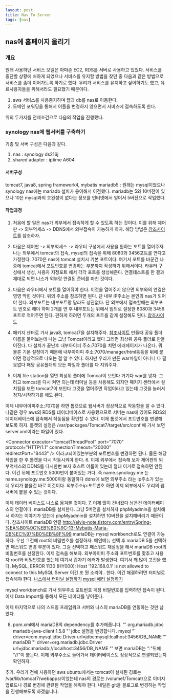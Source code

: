 ```yaml
---
layout: post
title: Nas To Server
tags: [nas]
---
```


## nas에 홈페이지 올리기
### 개요
원래 사용하던 서비스 모델은 아마존 EC2, RDS를 서버로 사용하고 있었다.
서비스를 중단할 상황에 처하게 되었으나 서비스를 유지할 방법을 찾던 중 다음과 같은 방법으로 서비스를 좀더 이어가도록 하기로 했다.
우리가 서비스를 유지하고 싶어하기도 했고, 유료사용자들을 위해서라도 필요했기 때문이다.

1. aws 서비스를 사용중지하며 웹과 db를 nas로 이동한다.
2. 도메인 포워딩을 통해서 어플을 변경하지 않으면서 서비스에 접속하도록 한다.

위의 두가지를 전제조건으로 다음의 작업을 진행했다.

### synology nas에 웹서버를 구축하기
기종 및 서버 구성은 다음과 같다.
1. nas : synology ds216j
2. shared adapter : iptime A604

#### 서버구성
tomcat7, java8, spring framework4, mybatis
mariadb5 : 원래는 mysql이었으나 synology nas에는 mariadb 설치가 용이해서 이전했다.
mariadb는 5와 10버전이 있으나 10은 mysql과의 호완성이 없다는 정보를 인터넷에서 얻어서 5버전으로 작업했다.

#### 작업과정
1. 처음에 할 일은 nas가 외부에서 접속하게 할 수 있도록 하는 것이다. 이를 위해
제어판 -> 외부억세스 -> DDNS에서 외부접속이 가능하게 하자.
해당 방법은 <a href="https://nas.moe/archives/648" target="_blank">참조사이트</a>를 참조하자.

2. 다음은 제어판 -> 외부억세스 -> 라우터 구성에서 사용을 원하는 포트를 열어주자.
나는 외부에서 tomcat의 접속, mysql의 접속을 위해 8080과 3456포트를 연다고 가정한다.
7070은 nas에 tomcat 설치시 기본 포트이다. 여기서 포트를 바꾼건 나중에 tomcat에서 포트번호를 변경하는 부분까지 작성하기 위해서이다.
라우터 구성에서 생성, 사용자 지정포트 해서 각각 포트를 생성해준다.
연결테스트를 한 결과 재대로 되면 나스가 외부랑 연결된 준비를 마친 것이다.

3. 다음은 라우터에서 포트를 열어줘야 한다. 이것을 열어주지 않으면 외부와의
연결은 영영 막힌 것이다.
위의 주소를 참조하면 된다. 단 내부 IP주소는 본인의 nas가 되어야 한다.
외부포트는 내부포트랑 달라도 상관없다. 단 외부에서 접속할때는 외부포트 번호로 해야 하며
2개를 연 후 내부포트는 위에서 임의로 설정한 8080과 3456포트로 적어주면 된다.
편하게 하려면 두개의 포트를 같게 설정해도 된다.
<a href="http://brand-me.tistory.com/194" target="_blank">참조사이트</a>

4. 패키지 센터로 가서 java8, tomcat7을 설치해주자.
<a href="http://devks.tistory.com/18" target="_blank">참조사이트</a>
만들때 공유 폴더 이름을 물어보는데 나는 그냥 Tomcat이라고 했다 그러면 최상위 공유
폴더로 만들어진다.
다 설치가 끝난후 내부아이피 주소:7070을 치면 에러페이지가 나온다. 뭐 물론 기본
설정이기 때문에 내부아이피 주소:7070/manager/html등등을 뒤에 붙이면 정상적으로 나오는 걸 알 수 있다.
하지만 우리가 만든 war파일이 아니니 다 필요없다
해당 공유폴더의 모든 파일과 폴더를 다 지워주자.

5. 이제 file station을 열면 최상위 폴더에 Tomcat이 보인다 거기다 war를 넣자.
그러고 tomcat을 다시 켜면 되는데 터미널 등을 사용해도 되지만 패키지 센터에서
설치됨을 보면 tomcat7이 보인다 그것을 열어주면 작업이라고 있는데 그것을 눌러서
정지/시작하기를 해도 된다.

이제 내부아이피주소:7070을 하면 톰캣으로 웹서버가 정상적으로 작동함을 알 수 있다.
나같은 경우 aws의 RDS를 데이터베이스로 사용했으므로 서버는 nas에 있어도 RDS의 데이터베이스에
접속해서 작동됨을 확인할 수 있다.
이제 톰캣에서 포트번호를 변경해 보도록 하자.
톰캣의 설정은 /var/packages/Tomcat7/target/src/conf 에 가서 보면
server.xml이라는 파일이 있다.

<Connector port="7070" protocol="HTTP/1.1"
               connectionTimeout="20000"
               redirectPort="8443" />
<Connector executor="tomcatThreadPool"
               port="7070" protocol="HTTP/1.1"
               connectionTimeout="20000"
               redirectPort="8443" />
이라고되어있는부분의 포트번호를 변경하면 된다. 물론 해당 작업을 한 후 톰캣을 다시 작동시켜야 한다.
6. 이제 외부에서 접속해 보자 제어판의 외부억세스의 DDNS를 다시한번 보자
호스트 이름이 있는데 절대 이거로 접속하면 안된다.
이건 뒤에 포트번호 5000번이 붙어있는 거다.
즉 name.synology.me 는 name.synology.me:5000이랑 동일하다
ddns에 보면 외부주소 라는 ip주소가 있는데 우리가 붙을건 바로 이것이다.
외부주소ip:포트번호 하면 이제 외부에서도 우리의 웹서버에 붙을 수 있는 것이다.

이제 데이터 베이스도 나스로 옮겨볼 것이다.
7. 이제 많이 건너왔다 남은건 데이터베이스의 연결이다.
mariaDB를 설치한다. 그냥 5버전을 설치하자 phpMyadmin을 설치해서 하자는 이야기가 있는데
phpMyadmin을 설치하면 10버전을 설치해버리기 때문이다.
참조사이트
mariaDB 연결
http://elvis-note.tistory.com/entry/Spring-%EA%B0%9C%EB%B0%9C-13-Mybatis-Maria-DB%EC%97%B0%EB%8F%99
mariaDB는 mysql workbench로도 연결이 가능하다.
우선 그전에 root의 비밀번호를 설정하자. 메인메뉴 선택 후 mariaDB 5를 선택하면 패스워드 변경 부분이 있다. 그걸 선택하고 패스워드
재설정을 해서 mariaDB root의 비밀번호를 선정한다.
이제 접속을 해보자. 외부아이피 주소와 포트번호를 맞추고 사용자 root와 비밀번호를 했는데 여기서 갑자기 에러가 발생한다.
여기서 꽤 많이 고전을 했다. 
MySQL, ERROR 1130 (HY000): Host '192.168.0.1' is not allowed to connect to this MySQL Server
이건 또 뭔 소리야.. 한다.
이건 해결하려면 터미널로 접속해야 한다.
<a href="https://redmilk.co.kr/archives/1513" target="_blank">나스에서 터미널 실행하기</a>
<a href="http://blog.naver.com/PostView.nhn?blogId=dotnetulsan&logNo=221049552960" target="_blank">mysql 에러 설정하기</a>

mysql workbench로 가서 외부주소 포트번호 계정 비밀번호를 입력하면 접속이 된다.
이제 Data Import를 통해서 모든 데이터를 넣어준다.

이제 마지막으로 나의 스프링 프레임워크 서버와 나스의 mariaDB를 연동하는 것만 남았다.

8. pom.xml에서 mariaDB의 dependency를 추가해줍니다.
"'<!-- https://mvnrepository.com/artifact/org.mariadb.jdbc/mariadb-java-client -->
		<dependency>
		    <groupId>org.mariadb.jdbc</groupId>
		    <artifactId>mariadb-java-client</artifactId>
		    <version>1.5.8</version>
		</dependency>"'
jdbc 설정을 변경합니다.
mysql
"'
driver=com.mysql.jdbc.Driver
url=jdbc:mysql:lcalhost:3456/DB_NAME
"'
mariaDB
"'
driver=org.mariadb.jdbc.Driver
url=jdbc:mariadb://localhost:3456/DB_NAME
"'
보면 mariaDB는 ":"뒤에 "//"이 붙는다. 이제 외부주소로 들어가서 데이터베이스도
정상적으로 연결되었는지 확인하자.

추가.
우리가 전에 사용하던 aws ubuntu에서는 tomcat이 설치된 경로는 /var/lib/tomcat7/webapps/이었는데
nas의 경로는 /volume1/Tomcat/으로 이미지 업로드나 경로 변경에 관련된 작업을 해줘야 한다.
내일은 git을 블로그로 변경하는 작업을 진행해보도록 하겠습니다.
